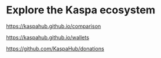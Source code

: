 # Explore the Kaspa ecosystem

https://kaspahub.github.io/comparison

https://kaspahub.github.io/wallets

https://github.com/KaspaHub/donations
